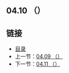 ## 04.10 （）


## 链接
* [目录](https://github.com/alpha2018/go-zh/blob/master/tour/directory.md)
* 上一节：[04.09 （）](https://github.com/alpha2018/go-zh/blob/master/tour/04.9.md)
* 下一节：[04.11 （）](https://github.com/alpha2018/go-zh/blob/master/tour/04.11.md)
